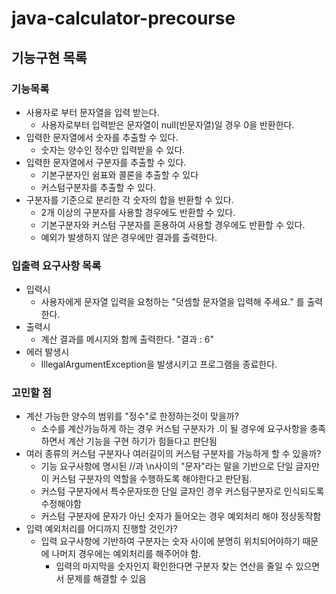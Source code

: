 # java-calculator-precourse

## 기능구현 목록

### 기능목록

- 사용자로 부터 문자열을 입력 받는다.
    - 사용자로부터 입력받은 문자열이 null(빈문자열)일 경우 0을 반환한다.
- 입력한 문자열에서 숫자를 추출할 수 있다.
    - 숫자는 양수인 정수만 입력받을 수 있다.
- 입력한 문자열에서 구분자를 추출할 수 있다.
    - 기본구분자인 쉼표와 콜론을 추출할 수 있다
    - 커스텀구분자를 추출할 수 있다.
- 구분자를 기준으로 분리한 각 숫자의 합을 반환할 수 있다.
    - 2개 이상의 구분자를 사용할 경우에도 반환할 수 있다.
    - 기본구분자와 커스텀 구분자를 혼용하여 사용할 경우에도 반환할 수 있다.
    - 예외가 발생하지 않은 경우에만 결과를 출력한다.

### 입출력 요구사항 목록

- 입력시
    - 사용자에게 문자열 입력을 요청하는 "덧셈할 문자열을 입력해 주세요."
      를 출력한다.
- 출력시
    - 계산 결과를 메시지와 함께 출력한다. "결과 : 6"
- 에러 발생시
    - IllegalArgumentException을 발생시키고 프로그램을 종료한다.

### 고민할 점

- 계산 가능한 양수의 범위를 "정수"로 한정하는것이 맞을까?
    - 소수를 계산가능하게 하는 경우 커스텀 구분자가 .이 될 경우에 요구사항을 충족하면서 계산 기능을 구현 하기가 힘들다고 판단됨
- 여러 종류의 커스텀 구분자나 여러길이의 커스텀 구분자를 가능하게 할 수 있을까?
    - 기능 요구사항에 명시된 //과 \n사이의 "문자"라는 말을 기반으로 단일 글자만이 커스텀 구분자의 역할을 수행하도록 해야한다고 판단됨.
    - 커스텀 구분자에서 특수문자또한 단일 글자인 경우 커스텀구분자로 인식되도록 수정해야함
    - 커스텀 구분자에 문자가 아닌 숫자가 들어오는 경우 예외처리 해야 정상동작함
- 입력 예외처리를 어디까지 진행할 것인가?
    - 입력 요구사항에 기반하여 구분자는 숫자 사이에 분명히 위치되어야하기 때문에 나머지 경우에는 예외처리를 해주어야 함.
        - 입력의 마지막을 숫자인지 확인한다면 구분자 찾는 연산을 줄일 수 있으면서 문제를 해결할 수 있음